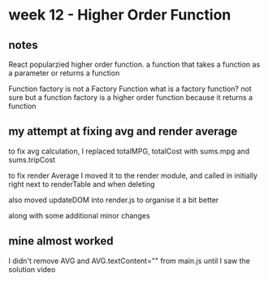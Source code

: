# week 12 - Higher Order Function

## notes
React popularzied higher order function.
a function that takes a function as a parameter or returns a function

Function factory is not a Factory Function
what is a factory function? not sure
but a function factory is a higher order function because it returns a function

## my attempt at fixing avg and render average
to fix avg calculation, I replaced totalMPG, totalCost
with sums.mpg and sums.tripCost

to fix render Average
I moved it to the render module, and called in 
initially right next to renderTable
and when deleting

also moved updateDOM into render.js to organise it a bit better

along with some additional minor changes 

## mine almost worked
I didn't remove AVG and AVG.textContent="" from main.js
until I saw the solution video